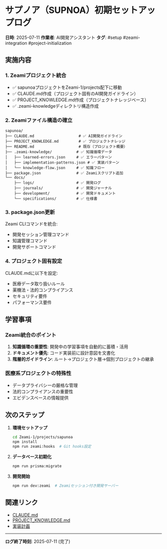 # サプノア（SUPNOA）初期セットアップログ

**日時**: 2025-07-11
**作業者**: AI開発アシスタント
**タグ**: #setup #zeami-integration #project-initialization

## 実施内容

### 1. Zeamiプロジェクト統合
- ✅ sapunoaプロジェクトをZeami-1/projects配下に移動
- ✅ CLAUDE.md作成（プロジェクト固有のAI開発ガイドライン）
- ✅ PROJECT_KNOWLEDGE.md作成（プロジェクトナレッジベース）
- ✅ .zeami-knowledgeディレクトリ構造作成

### 2. Zeamiファイル構造の確立
```
sapunoa/
├── CLAUDE.md                    # ✅ AI開発ガイドライン
├── PROJECT_KNOWLEDGE.md         # ✅ プロジェクトナレッジ
├── README.md                    # 既存（プロジェクト概要）
├── .zeami-knowledge/           # ✅ 知識循環データ
│   ├── learned-errors.json     # ✅ エラーパターン
│   ├── implementation-patterns.json # ✅ 実装パターン
│   └── knowledge-flow.json     # ✅ 知識フロー
├── package.json                # ✅ Zeamiスクリプト追加
└── docs/
    ├── logs/                   # ✅ 開発ログ
    ├── journals/               # ✅ 開発ジャーナル
    ├── development/            # ✅ 開発ドキュメント
    └── specifications/         # ✅ 仕様書
```

### 3. package.json更新
Zeami CLIコマンドを統合:
- 開発セッション管理コマンド
- 知識管理コマンド
- 開発サポートコマンド

### 4. プロジェクト固有設定
CLAUDE.mdに以下を設定:
- 医療データ取り扱いルール
- 薬機法・法的コンプライアンス
- セキュリティ要件
- パフォーマンス要件

## 学習事項

### Zeami統合のポイント
1. **知識循環の重要性**: 開発中の学習事項を自動的に蓄積・活用
2. **ドキュメント優先**: コード実装前に設計意図を文書化
3. **階層的ガイドライン**: ルート→プロジェクト層→個別プロジェクトの継承

### 医療系プロジェクトの特殊性
- データプライバシーの厳格な管理
- 法的コンプライアンスの重要性
- エビデンスベースの情報提供

## 次のステップ

1. **環境セットアップ**
   ```bash
   cd Zeami-1/projects/sapunoa
   npm install
   npm run zeami:hooks  # Git hooks設定
   ```

2. **データベース初期化**
   ```bash
   npm run prisma:migrate
   ```

3. **開発開始**
   ```bash
   npm run dev:zeami  # Zeamiセッション付き開発サーバー
   ```

## 関連リンク
- [CLAUDE.md](../../CLAUDE.md)
- [PROJECT_KNOWLEDGE.md](../../PROJECT_KNOWLEDGE.md)
- [実装計画](../IMPLEMENTATION_PLAN.md)

---

**ログ終了時刻**: 2025-07-11 (完了)